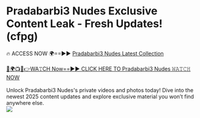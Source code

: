 # Pradabarbi3 Nudes Exclusive Content Leak - Fresh Updates! (cfpg)

🔥 ACCESS NOW 🌍==►► <a href="https://tinyurl.com/yc657z5k" rel="nofollow">Pradabarbi3 Nudes Latest Collection</a>
<br><br>
[🔴🌍📺📱👉WA𝚃CH Now==►► CLICK HERE TO Pradabarbi3 Nudes 𝚆𝙰𝚃𝙲𝙷 NOW](https://tinyurl.com/yc657z5k)
<br><br>
Unlock Pradabarbi3 Nudes's private videos and photos today! Dive into the newest 2025 content updates and explore exclusive material you won’t find anywhere else.
<br>
<a href="https://tinyurl.com/yc657z5k" rel="nofollow" data-target="animated-image.originalLink"><img src="https://camo.githubusercontent.com/8a4f000d20f83aca3bf7ec5f350d767afa0574a8a352519fd8cfa583a6f93a33/68747470733a2f2f692e696d6775722e636f6d2f644a486b345a712e676966" data-canonical-src="https://i.imgur.com/dJHk4Zq.gif" style="max-width: 100%; display: inline-block;" data-target="animated-image.originalImage"></a>
<br>
